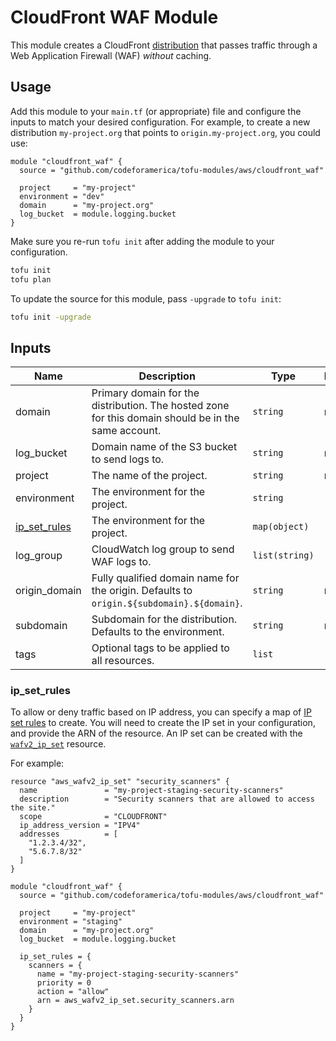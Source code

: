# CloudFront WAF Module

This module creates a CloudFront [distribution] that passes traffic through a
Web Application Firewall (WAF) _without_ caching.

## Usage

Add this module to your `main.tf` (or appropriate) file and configure the inputs
to match your desired configuration. For example, to create a new distribution
`my-project.org` that points to `origin.my-project.org`, you could use:

```hcl
module "cloudfront_waf" {
  source = "github.com/codeforamerica/tofu-modules/aws/cloudfront_waf"

  project     = "my-project"
  environment = "dev"
  domain      = "my-project.org"
  log_bucket  = module.logging.bucket
}
```

Make sure you re-run `tofu init` after adding the module to your configuration.

```bash
tofu init
tofu plan
```

To update the source for this module, pass `-upgrade` to `tofu init`:

```bash
tofu init -upgrade
```

## Inputs

| Name           | Description                                                                                         | Type           | Default | Required |
|----------------|-----------------------------------------------------------------------------------------------------|----------------|---------|----------|
| domain         | Primary domain for the distribution. The hosted zone for this domain should be in the same account. | `string`       | n/a     | yes      |
| log_bucket     | Domain name of the S3 bucket to send logs to.                                                       | `string`       | n/a     | yes      |
| project        | The name of the project.                                                                            | `string`       | n/a     | yes      |
| environment    | The environment for the project.                                                                    | `string`       | `"dev"` | no       |
| [ip_set_rules] | The environment for the project.                                                                    | `map(object)`  | `"dev"` | no       |
| log_group      | CloudWatch log group to send WAF logs to.                                                           | `list(string)` | `[]`    | no       |
| origin_domain  | Fully qualified domain name for the origin. Defaults to `origin.${subdomain}.${domain}`.            | `string`       | n/a     | no       |
| subdomain      | Subdomain for the distribution. Defaults to the environment.                                        | `string`       | n/a     | no       |
| tags           | Optional tags to be applied to all resources.                                                       | `list`         | `[]`    | no       |

### ip_set_rules

To allow or deny traffic based on IP address, you can specify a map of [IP set
rules][ip-rules] to create. You will need to create the IP set in your
configuration, and provide the ARN of the resource. An IP set can be created
with the [`wafv2_ip_set`][wafv2_ip_set] resource.

For example:

```hcl
resource "aws_wafv2_ip_set" "security_scanners" {
  name               = "my-project-staging-security-scanners"
  description        = "Security scanners that are allowed to access the site."
  scope              = "CLOUDFRONT"
  ip_address_version = "IPV4"
  addresses          = [
    "1.2.3.4/32",
    "5.6.7.8/32"
  ]
}

module "cloudfront_waf" {
  source = "github.com/codeforamerica/tofu-modules/aws/cloudfront_waf"

  project     = "my-project"
  environment = "staging"
  domain      = "my-project.org"
  log_bucket  = module.logging.bucket

  ip_set_rules = {
    scanners = {
      name = "my-project-staging-security-scanners"
      priority = 0
      action = "allow"
      arn = aws_wafv2_ip_set.security_scanners.arn
    }
  }
}
```


[distribution]: https://docs.aws.amazon.com/AmazonCloudFront/latest/DeveloperGuide/distribution-working-with.html
[ip-rules]: https://docs.aws.amazon.com/waf/latest/developerguide/waf-rule-statement-type-ipset-match.html
[ip_set_rules]: #ip_set_rules
[wafv2_ip_set]: https://registry.terraform.io/providers/hashicorp/aws/latest/docs/resources/wafv2_ip_set

